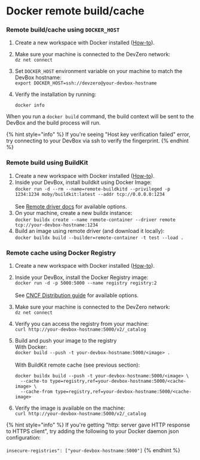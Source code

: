 # Docker remote build/cache

### Remote build/cache using `DOCKER_HOST`

1. Create a new workspace with Docker installed ([How-to](../references/common-tools/build-tools/docker.md)).
2. Make sure your machine is connected to the DevZero network:\
   `dz net connect`
3. Set `DOCKER_HOST` environment variable on your machine to match the DevBox hostname:\
   `export DOCKER_HOST=ssh://devzero@your-devbox-hostname`
4.  Verify the installation by running:

    `docker info`

When you run a `docker build` command, the build context will be sent to the DevBox and the build process will run.

{% hint style="info" %}
If you're seeing "Host key verification failed" error, try connecting to your DevBox via ssh to verify the fingerprint.
{% endhint %}

### Remote build using BuildKit

1. Create a new workspace with Docker installed ([How-to](../references/common-tools/build-tools/docker.md)).
2. Inside your DevBox, install buildkit using Docker Image:\
   `docker run -d --rm --name=remote-buildkitd --privileged -p 1234:1234 moby/buildkit:latest --addr tcp://0.0.0.0:1234`\
   \
   See [Remote driver docs](https://docs.docker.com/build/drivers/remote/) for available options.
3. On your machine, create a new buildx instance:\
   `docker buildx create --name remote-container --driver remote tcp://your-devbox-hostname:1234`
4. Build an image using remote driver (and download it locally):\
   `docker buildx build --builder=remote-container -t test --load .`

### Remote cache using Docker Registry

1. Create a new workspace with Docker installed ([How-to](../references/common-tools/build-tools/docker.md)).
2. Inside your DevBox, install the Docker Registry image:\
   `docker run -d -p 5000:5000 --name registry registry:2`\
   \
   See [CNCF Distribution guide](https://distribution.github.io/distribution/) for available options.
3. Make sure your machine is connected to the DevZero network:\
   `dz net connect`
4. Verify you can access the registry from your machine:\
   `curl http://your-devbox-hostname:5000/v2/_catalog`
5.  Build and push your image to the registry\
    With Docker:\
    `docker build --push -t your-devbox-hostname:5000/<image> .`\
    \
    With BuildKit remote cache (see previous section):

    ```console
    docker buildx build --push -t your-devbox-hostname:5000/<image> \
      --cache-to type=registry,ref=your-devbox-hostname:5000/<cache-image> \
      --cache-from type=registry,ref=your-devbox-hostname:5000/<cache-image>
    ```
6. Verify the image is available on the machine:\
   `curl http://your-devbox-hostname:5000/v2/_catalog`

{% hint style="info" %}
If you're getting "http: server gave HTTP response to HTTPS client", try adding the following to your Docker daemon json configuration:\
\
`insecure-registries": ["your-devbox-hostname:5000"]`
{% endhint %}
